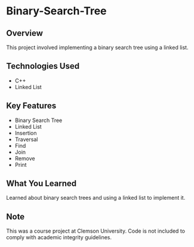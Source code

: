 # Binary-Search-Tree

## Overview
This project involved implementing a binary search tree using a linked list.

## Technologies Used
- C++
- Linked List

## Key Features
- Binary Search Tree
- Linked List
- Insertion
- Traversal
- Find
- Join
- Remove
- Print

## What You Learned
Learned about binary search trees and using a linked list to implement it. 

## Note
This was a course project at Clemson University. Code is not included to comply with academic integrity guidelines.
